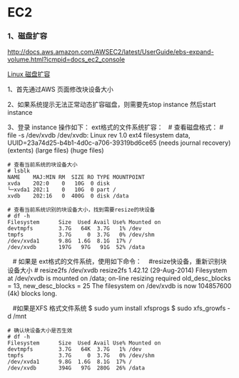 # EC2

### 1、磁盘扩容
http://docs.aws.amazon.com/AWSEC2/latest/UserGuide/ebs-expand-volume.html?icmpid=docs_ec2_console

[Linux 磁盘扩容](http://docs.aws.amazon.com/AWSEC2/latest/UserGuide/recognize-expanded-volume-linux.html)

1、首先通过AWS 页面修改块设备大小

2、如果系统提示无法正常动态扩容磁盘，则需要先stop instance 然后start instance

3、登录 instance 操作如下：
ext格式的文件系统扩容：
    # 查看磁盘格式：
    # file -s /dev/xvdb
    /dev/xvdb: Linux rev 1.0 ext4 filesystem data, UUID=23a74d25-b4b1-4d0c-a706-39319bd6ce65 (needs journal recovery) (extents) (large files) (huge files)

    # 查看当前系统的块设备大小
    # lsblk 
    NAME    MAJ:MIN RM  SIZE RO TYPE MOUNTPOINT
    xvda    202:0    0   10G  0 disk 
    └─xvda1 202:1    0   10G  0 part /
    xvdb    202:16   0  400G  0 disk /data

    # 查看当前系统识别的块设备大小，找到需要resize的块设备
    # df -h
    Filesystem      Size  Used Avail Use% Mounted on
    devtmpfs        3.7G   64K  3.7G   1% /dev
    tmpfs           3.7G     0  3.7G   0% /dev/shm
    /dev/xvda1      9.8G  1.6G  8.1G  17% /
    /dev/xvdb       197G   97G   91G  52% /data

    # 如果是 ext格式的文件系统，使用如下命令：
    #resize快设备，重新识别块设备大小
    # resize2fs  /dev/xvdb
    resize2fs 1.42.12 (29-Aug-2014)
    Filesystem at /dev/xvdb is mounted on /data; on-line resizing required
    old_desc_blocks = 13, new_desc_blocks = 25
    The filesystem on /dev/xvdb is now 104857600 (4k) blocks long.
    
    #如果是XFS 格式文件系统
    $ sudo yum install xfsprogs
    $ sudo xfs_growfs -d /mnt

    # 确认块设备大小是否生效
    # df -h
    Filesystem      Size  Used Avail Use% Mounted on
    devtmpfs        3.7G   64K  3.7G   1% /dev
    tmpfs           3.7G     0  3.7G   0% /dev/shm
    /dev/xvda1      9.8G  1.6G  8.1G  17% /
    /dev/xvdb       394G   97G  280G  26% /data



